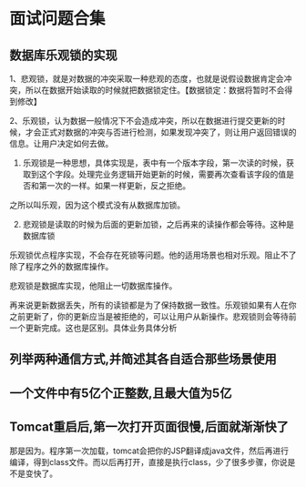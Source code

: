 # 面试问题合集

## 数据库乐观锁的实现

1、悲观锁，就是对数据的冲突采取一种悲观的态度，也就是说假设数据肯定会冲突，所以在数据开始读取的时候就把数据锁定住。【数据锁定：数据将暂时不会得到修改】

2、乐观锁，认为数据一般情况下不会造成冲突，所以在数据进行提交更新的时候，才会正式对数据的冲突与否进行检测，如果发现冲突了，则让用户返回错误的信息。让用户决定如何去做。
1. 乐观锁是一种思想，具体实现是，表中有一个版本字段，第一次读的时候，获取到这个字段。处理完业务逻辑开始更新的时候，需要再次查看该字段的值是否和第一次的一样。如果一样更新，反之拒绝。

之所以叫乐观，因为这个模式没有从数据库加锁。

2. 悲观锁是读取的时候为后面的更新加锁，之后再来的读操作都会等待。这种是数据库锁

乐观锁优点程序实现，不会存在死锁等问题。他的适用场景也相对乐观。阻止不了除了程序之外的数据库操作。

悲观锁是数据库实现，他阻止一切数据库操作。

再来说更新数据丢失，所有的读锁都是为了保持数据一致性。乐观锁如果有人在你之前更新了，你的更新应当是被拒绝的，可以让用户从新操作。悲观锁则会等待前一个更新完成。这也是区别。具体业务具体分析


## 列举两种通信方式,并简述其各自适合那些场景使用



## 一个文件中有5亿个正整数,且最大值为5亿



## Tomcat重启后,第一次打开页面很慢,后面就渐渐快了

那是因为。程序第一次加载，tomcat会把你的JSP翻译成java文件，然后再进行编译，得到class文件。而以后再打开，直接是执行class，少了很多步骤，你说是不是变快了。